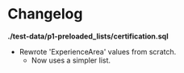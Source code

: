 # Changelog

**./test-data/p1-preloaded_lists/certification.sql**
* Rewrote 'ExperienceArea' values from scratch.
	* Now uses a simpler list.
